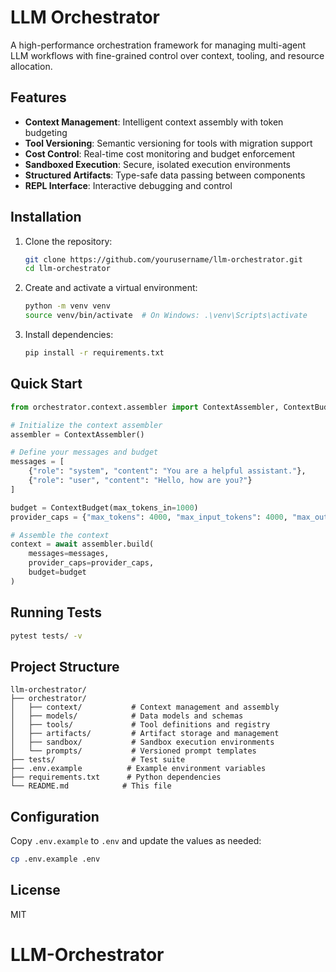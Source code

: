 # LLM Orchestrator

A high-performance orchestration framework for managing multi-agent LLM workflows with fine-grained control over context, tooling, and resource allocation.

## Features

- **Context Management**: Intelligent context assembly with token budgeting
- **Tool Versioning**: Semantic versioning for tools with migration support
- **Cost Control**: Real-time cost monitoring and budget enforcement
- **Sandboxed Execution**: Secure, isolated execution environments
- **Structured Artifacts**: Type-safe data passing between components
- **REPL Interface**: Interactive debugging and control

## Installation

1. Clone the repository:
   ```bash
   git clone https://github.com/yourusername/llm-orchestrator.git
   cd llm-orchestrator
   ```

2. Create and activate a virtual environment:
   ```bash
   python -m venv venv
   source venv/bin/activate  # On Windows: .\venv\Scripts\activate
   ```

3. Install dependencies:
   ```bash
   pip install -r requirements.txt
   ```

## Quick Start

```python
from orchestrator.context.assembler import ContextAssembler, ContextBudget

# Initialize the context assembler
assembler = ContextAssembler()

# Define your messages and budget
messages = [
    {"role": "system", "content": "You are a helpful assistant."},
    {"role": "user", "content": "Hello, how are you?"}
]

budget = ContextBudget(max_tokens_in=1000)
provider_caps = {"max_tokens": 4000, "max_input_tokens": 4000, "max_output_tokens": 1000}

# Assemble the context
context = await assembler.build(
    messages=messages,
    provider_caps=provider_caps,
    budget=budget
)
```

## Running Tests

```bash
pytest tests/ -v
```

## Project Structure

```
llm-orchestrator/
├── orchestrator/
│   ├── context/           # Context management and assembly
│   ├── models/            # Data models and schemas
│   ├── tools/             # Tool definitions and registry
│   ├── artifacts/         # Artifact storage and management
│   ├── sandbox/           # Sandbox execution environments
│   └── prompts/           # Versioned prompt templates
├── tests/                 # Test suite
├── .env.example          # Example environment variables
├── requirements.txt      # Python dependencies
└── README.md            # This file
```

## Configuration

Copy `.env.example` to `.env` and update the values as needed:

```bash
cp .env.example .env
```

## License

MIT
# LLM-Orchestrator
